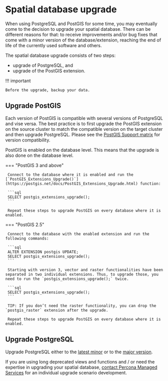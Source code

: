 # Spatial database upgrade

When using PostgreSQL and PostGIS for some time, you may eventually come to the decision to upgrade your spatial database. There can be different reasons for that: to receive improvements and/or bug fixes that come with a minor version of the database/extension, reaching the end of life of the currently used software and others.

The spatial database upgrade consists of two steps:

* upgrade of PostgreSQL, and 
* upgrade of the PostGIS extension. 

!!! important

    Before the upgrade, backup your data.

## Upgrade PostGIS

Each version of PostGIS is compatible with several versions of PostgreSQL and vise versa. The best practice is to first upgrade the PostGIS extension on the source cluster to match the compatible version on the target cluster and then upgrade PostgreSQL. Please see the [PostGIS Support matrix](https://trac.osgeo.org/postgis/wiki/UsersWikiPostgreSQLPostGIS#PostGISSupportMatrix) for version compatibility. 

PostGIS is enabled on the database level. This means that the upgrade is also done on the database level. 

=== "PostGIS 3 and above"

     Connect to the database where it is enabled and run the [`PostGIS_Extensions_Upgrade()`](https://postgis.net/docs/PostGIS_Extensions_Upgrade.html) function:

     ```sql
     SELECT postgis_extensions_upgrade();
     ```
     
     Repeat these steps to upgrade PostGIS on every database where it is enabled.

=== "PostGIS 2.5"

     Connect to the database with the enabled extension and run the following commands:

     ```sql
     ALTER EXTENSION postgis UPDATE;
     SELECT postgis_extensions_upgrade();
     ```

     Starting with version 3, vector and raster functionalities have been separated in two individual extensions. Thus, to upgrade those, you need to run the `postgis_extensions_upgrade();` twice.

     ```sql
     SELECT postgis_extensions_upgrade();
     ```

     TIP: If you don’t need the raster functionality, you can drop the `postgis_raster` extension after the upgrade.

     Repeat these steps to upgrade PostGIS on every database where it is enabled.

## Upgrade PostgreSQL

Upgrade PostgreSQL either to the [latest minor](../minor-upgrade.md) or to the [major version](../major-upgrade.md).

If you are using long deprecated views and functions and / or need the expertise in upgrading your spatial database, [contact Percona Managed Services](https://www.percona.com/services/managed-services) for an individual upgrade scenario development.
